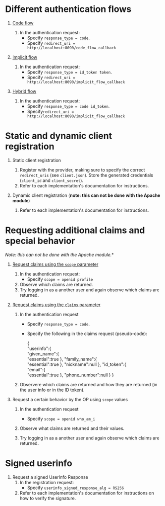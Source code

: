 # Different authentication flows

1. [Code flow](http://openid.net/specs/openid-connect-core-1_0.html#CodeFlowAuth)
    1. In the authentication request:
        * Specify ``response_type = code``.
        * Specify ``redirect_uri = http://localhost:8090/code_flow_callback``
        
1. [Implicit flow](http://openid.net/specs/openid-connect-core-1_0.html#ImplicitFlowAuth)
    1. In the authentication request:
        * Specify ``response_type = id_token token``.
        * Specify ``redirect_uri = http://localhost:8090/implicit_flow_callback``
        
1. [Hybrid flow](http://openid.net/specs/openid-connect-core-1_0.html#HybridFlowAuth)
    1. In the authentication request:
        * Specify ``response_type = code id_token``.
        * Specify``redirect_uri = http://localhost:8090/implicit_flow_callback``

    
# Static and dynamic client registration

1. Static client registration
    1. Register with the provider, making sure to specify the correct ``redirect_uris`` (see ``client.json``).
       Store the generated credentials (``client_id`` and ``client_secret``).
    1. Refer to each implementation's documentation for instructions.
    
1. Dynamic client registration (**note: this can not be done with the Apache module**)
    1. Refer to each implementation's documentation for instructions.
 
    
# Requesting additional claims and special behavior
*Note: this can not be done with the Apache module.**

1. [Request claims using the ``scope`` parameter](http://openid.net/specs/openid-connect-core-1_0.html#ScopeClaims)
    1. In the authentication request:
        * Specify ``scope = openid profile``
    1. Observe which claims are returned.
    1. Try logging in as a another user and again observe which claims are returned.
    
1. [Request claims using the ``claims`` parameter](http://openid.net/specs/openid-connect-core-1_0.html#ClaimsParameter)
    1. In the authentication request
        * Specify ``response_type = code``.
        * Specify the following in the claims request (pseudo-code):
        
            {  
               "userinfo":{  
                  "given_name":{  
                     "essential":true
                  },
                  "family_name":{  
                     "essential":true
                  },
                  "nickname":null
               },
               "id_token":{  
                  "email":{  
                     "essential":true
                  },
                  "phone_number":null
               }
            }
            
    1. Observere which claims are returned and how they are returned (in the user info or in the ID token).
    
1. Request a certain behavior by the OP using ``scope`` values
    1. In the authentication request
        * Specify ``scope = openid who_am_i``
        
    1. Observe what claims are returned and their values.
    1. Try logging in as a another user and again observe which claims are returned.
     
# Signed userinfo

1. Request a signed UserInfo Response
    1. In the registration request:
        * Specify ``userinfo_signed_response_alg = RS256``
    1. Refer to each implementation's documentation for instructions on how to
       verify the signature.